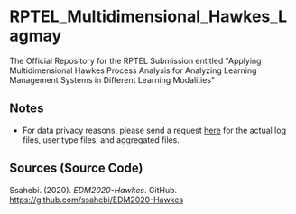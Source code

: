 # RPTEL_Multidimensional_Hawkes_Lagmay
The Official Repository for the RPTEL Submission entitled "Applying Multidimensional Hawkes Process Analysis for Analyzing Learning Management Systems in Different Learning Modalities"

## Notes
- For data privacy reasons, please send a request <a href="mailto:mrodrigo@ateneo.edu">here</a> for the actual log files, user type files, and aggregated files.

## Sources (Source Code)
Ssahebi. (2020). <i>EDM2020-Hawkes</i>. GitHub. https://github.com/ssahebi/EDM2020-Hawkes